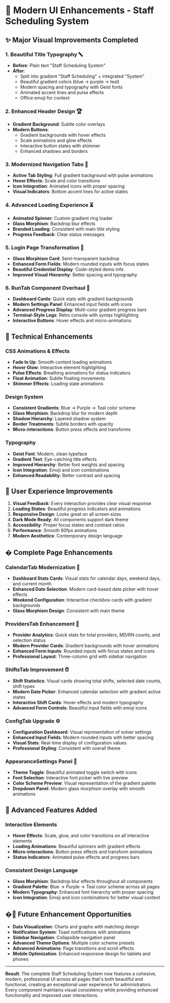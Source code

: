 # 🎨 Modern UI Enhancements - Staff Scheduling System

## ✨ Major Visual Improvements Completed

### 1. **Beautiful Title Typography** 🔤
- **Before**: Plain text "Staff Scheduling System"
- **After**: 
  - Split into gradient "Staff Scheduling" + integrated "System"
  - Beautiful gradient colors (blue → purple → teal)
  - Modern spacing and typography with Geist fonts
  - Animated accent lines and pulse effects
  - Office emoji for context

### 2. **Enhanced Header Design** 🏆
- **Gradient Background**: Subtle color overlays
- **Modern Buttons**: 
  - Gradient backgrounds with hover effects
  - Scale animations and glow effects
  - Interactive button states with shimmer
  - Enhanced shadows and borders

### 3. **Modernized Navigation Tabs** 🧭
- **Active Tab Styling**: Full gradient background with pulse animations
- **Hover Effects**: Scale and color transitions
- **Icon Integration**: Animated icons with proper spacing
- **Visual Indicators**: Bottom accent lines for active states

### 4. **Advanced Loading Experience** ⏳
- **Animated Spinner**: Custom gradient ring loader
- **Glass Morphism**: Backdrop blur effects
- **Branded Loading**: Consistent with main title styling
- **Progress Feedback**: Clear status messages

### 5. **Login Page Transformation** 🔐
- **Glass Morphism Card**: Semi-transparent backdrop
- **Enhanced Form Fields**: Modern rounded inputs with focus states
- **Beautiful Credential Display**: Code-styled demo info
- **Improved Visual Hierarchy**: Better spacing and typography

### 6. **RunTab Component Overhaul** 🚀
- **Dashboard Cards**: Quick stats with gradient backgrounds
- **Modern Settings Panel**: Enhanced input fields with icons
- **Advanced Progress Display**: Multi-color gradient progress bars
- **Terminal-Style Logs**: Retro console with syntax highlighting
- **Interactive Buttons**: Hover effects and micro-animations

## 🎯 Technical Enhancements

### CSS Animations & Effects
- **Fade In Up**: Smooth content loading animations
- **Hover Glow**: Interactive element highlighting
- **Pulse Effects**: Breathing animations for status indicators
- **Float Animation**: Subtle floating movements
- **Shimmer Effects**: Loading state animations

### Design System
- **Consistent Gradients**: Blue → Purple → Teal color scheme
- **Glass Morphism**: Backdrop blur for modern depth
- **Shadow Hierarchy**: Layered shadow system
- **Border Treatments**: Subtle borders with opacity
- **Micro-interactions**: Button press effects and transforms

### Typography
- **Geist Font**: Modern, clean typeface
- **Gradient Text**: Eye-catching title effects
- **Improved Hierarchy**: Better font weights and spacing
- **Icon Integration**: Emoji and icon combinations
- **Enhanced Readability**: Better contrast and spacing

## 🌟 User Experience Improvements

1. **Visual Feedback**: Every interaction provides clear visual response
2. **Loading States**: Beautiful progress indicators and animations
3. **Responsive Design**: Looks great on all screen sizes
4. **Dark Mode Ready**: All components support dark theme
5. **Accessibility**: Proper focus states and contrast ratios
6. **Performance**: Smooth 60fps animations
7. **Modern Aesthetics**: Contemporary design language

## � **Complete Page Enhancements**

### **CalendarTab Modernization** 📅
- **Dashboard Stats Cards**: Visual stats for calendar days, weekend days, and current month
- **Enhanced Date Selection**: Modern card-based date picker with hover effects
- **Weekend Configuration**: Interactive checkbox cards with gradient backgrounds
- **Glass Morphism Design**: Consistent with main theme

### **ProvidersTab Enhancement** 👥
- **Provider Analytics**: Quick stats for total providers, MD/RN counts, and selection status
- **Modern Provider Cards**: Gradient backgrounds with hover animations
- **Enhanced Form Inputs**: Rounded inputs with focus states and icons
- **Professional Layout**: Three-column grid with sidebar navigation

### **ShiftsTab Improvement** ⏰
- **Shift Statistics**: Visual cards showing total shifts, selected date counts, shift types
- **Modern Date Picker**: Enhanced calendar selection with gradient active states
- **Interactive Shift Cards**: Hover effects and modern typography
- **Advanced Form Controls**: Beautiful input fields with emoji icons

### **ConfigTab Upgrade** ⚙️
- **Configuration Dashboard**: Visual representation of solver settings
- **Enhanced Input Fields**: Modern rounded inputs with better spacing
- **Visual Stats**: Real-time display of configuration values
- **Professional Styling**: Consistent with overall theme

### **AppearanceSettings Panel** 🎨
- **Theme Toggle**: Beautiful animated toggle switch with icons
- **Font Selection**: Interactive font picker with live preview
- **Color Scheme Preview**: Visual representation of the gradient palette
- **Dropdown Panel**: Modern glass morphism overlay with smooth animations

## 🌟 **Advanced Features Added**

### **Interactive Elements**
- **Hover Effects**: Scale, glow, and color transitions on all interactive elements
- **Loading Animations**: Beautiful spinners with gradient effects
- **Micro-interactions**: Button press effects and transform animations
- **Status Indicators**: Animated pulse effects and progress bars

### **Consistent Design Language**
- **Glass Morphism**: Backdrop blur effects throughout all components
- **Gradient Palette**: Blue → Purple → Teal color scheme across all pages
- **Modern Typography**: Enhanced font hierarchy with proper spacing
- **Icon Integration**: Emoji and icon combinations for better visual context

## �🚀 Future Enhancement Opportunities

- **Data Visualization**: Charts and graphs with matching design
- **Notification System**: Toast notifications with animations
- **Sidebar Navigation**: Collapsible navigation panel
- **Advanced Theme Options**: Multiple color scheme presets
- **Advanced Animations**: Page transitions and scroll effects
- **Mobile Optimization**: Enhanced responsive design for tablets and phones

---

**Result**: The complete Staff Scheduling System now features a cohesive, modern, professional UI across all pages that's both beautiful and functional, creating an exceptional user experience for administrators. Every component maintains visual consistency while providing enhanced functionality and improved user interactions.

